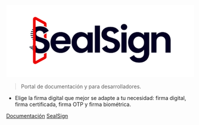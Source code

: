 
![sealsign](./images/sealsign-logo.png)

> Portal de documentación y para desarrolladores.

- Elige la firma digital que mejor se adapte a tu necesidad: firma digital, firma certificada, firma OTP y firma biométrica.

[Documentación](es/cloud/ips)
[SealSign](https://www.sealsign.es)